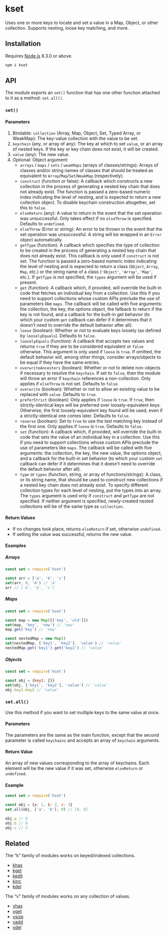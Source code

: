 # kset

Uses one or more keys to locate and set a value in a Map, Object, or other collection. Supports nesting, loose key matching, and more.

## Installation

Requires [Node.js](https://nodejs.org/) 8.3.0 or above.

```bash
npm i kset
```

## API

The module exports an `set()` function that has one other function attached to it as a method: `set.all()`.

### `set()`

#### Parameters

1. Bindable: `collection` (Array, Map, Object, Set, Typed Array, or WeakMap): The key-value collection with the value to be set.
2. `keychain` (any, or array of any): The key at which to set `value`, or an array of nested keys. If the key or key chain does not exist, it will be created.
3. `value` (any): The new value.
4. Optional: Object argument:
    * `arrays` / `maps` / `sets` / `weakMaps` (arrays of classes/strings): Arrays of classes and/or string names of classes that should be treated as equivalent to `Array`/`Map`/`Set`/`WeakMap` (respectively).
    * `construct` (function or false): A callback which constructs a new collection in the process of generating a nested key chain that does not already exist. The function is passed a zero-based numeric index indicating the level of nesting, and is expected to return a new collection object. To disable keychain construction altogether, set this to `false`.
    * `elseReturn` (any): A value to return in the event that the set operation was unsuccessful. Only takes effect if no `elseThrow` is specified. Defaults to `undefined`.
    * `elseThrow` (Error or string): An error to be thrown in the event that the set operation was unsuccessful. A string will be wrapped in an `Error` object automatically.
    * `getType` (function): A callback which specifies the type of collection to be created in the process of generating a nested key chain that does not already exist. This callback is only used if `construct` is not set. The function is passed a zero-based numeric index indicating the level of nesting and is expected to return a class (`Object`, `Array`, `Map`, etc.) or the string name of a class (`'Object'`, `'Array'`, `'Map'`, etc.). If `getType` is not specified, the `types` argument will be used if present.
    * `get` (function): A callback which, if provided, will override the built-in code that fetches an individual key from a collection. Use this if you need to support collections whose custom APIs preclude the use of parameters like `maps`. The callback will be called with five arguments: the collection, the key, the options object, the fallback to return if the key is not found, and a callback for the built-in get behavior (to which your custom `get` callback can defer if it determines that it doesn’t need to override the default behavior after all).
    * `loose` (boolean): Whether or not to evaluate keys loosely (as defined by `looselyEquals`). Defaults to `false`.
    * `looselyEquals` (function): A callback that accepts two values and returns `true` if they are to be considered equivalent or `false` otherwise. This argument is only used if `loose` is `true`. If omitted, the default behavior will, among other things, consider arrays/objects to be equal if they have the same entries.
    * `overwriteAncestors` (boolean): Whether or not to delete non-objects if necessary to resolve the `keychain`. If set to `false`, then the module will throw an error if `keychain` references a non-collection. Only applies if `elseThrow` is not set. Defaults to `false`.
    * `overwrite` (boolean): Whether or not to allow an existing value to be replaced with `value`. Defaults to `true`.
    * `preferStrict` (boolean): Only applies if `loose` is `true`. If `true`, then strictly-identical keys will be preferred over loosely-equivalent keys. Otherwise, the first loosely-equivalent key found will be used, even if a strictly-identical one comes later. Defaults to `false`.
    * `reverse` (boolean): Set to `true` to use the _last_ matching key instead of the first one. Only applies if `loose` is `true`. Defaults to `false`.
    * `set` (function): A callback which, if provided, will override the built-in code that sets the value of an individual key in a collection. Use this if you need to support collections whose custom APIs preclude the use of parameters like `maps`. The callback will be called with five arguments: the collection, the key, the new value, the options object, and a callback for the built-in set behavior (to which your custom `set` callback can defer if it determines that it doesn’t need to override the default behavior after all).
    * `type` or `types` (function, string, or array of functions/strings): A class, or its string name, that should be used to construct new collections if a nested key chain does not already exist. To specify different collection types for each level of nesting, put the types into an array. The `types` argument is used only if `construct` and `getType` are not specified. If neither argument is specified, newly-created nested collections will be of the same type as `collection`.

#### Return Values

* If no changes took place, returns `elseReturn` if set, otherwise `undefined`.
* If setting the value was successful, returns the new value.

#### Examples

##### Arrays

```javascript
const set = require('kset')

const arr = ['a', 'b', 'c']
set(arr, 0, 'A') // 'A'
arr // ['A', 'b', 'c']
```

##### Maps

```javascript
const set = require('kset')

const map = new Map([['key', 'old']])
set(map, 'key', 'new') // 'new'
map.get('key') // 'new'

const nestedMap = new Map()
set(nestedMap, ['key1', 'key2'], 'value') // 'value'
nestedMap.get('key1').get('key2') // 'value'
```

##### Objects

```javascript
const set = require('kset')

const obj = {key1: {}}
set(obj, ['key1', 'key2'], 'value') // 'value'
obj.key1.key2 // 'value'
```

### `set.all()`

Use this method if you want to set multiple keys to the same value at once.

#### Parameters

The parameters are the same as the main function, except that the second parameter is called `keychains` and accepts an array of `keychain` arguments.

#### Return Value

An array of new values corresponding to the array of keychains. Each element will be the new value if it was set, otherwise `elseReturn` or `undefined`.

#### Example

```javascript
const set = require('kset')

const obj = {a: 1, b: 2, c: 3}
set.all(obj, ['a', 'b'], 0) // [0, 0]

obj.a // 0
obj.b // 0
obj.c // 3
```

## Related

The “k” family of modules works on keyed/indexed collections.

* [khas](https://github.com/lamansky/khas)
* [kget](https://github.com/lamansky/kget)
* [kedit](https://github.com/lamansky/kedit)
* [kinc](https://github.com/lamansky/kinc)
* [kdel](https://github.com/lamansky/kdel)

The “v” family of modules works on any collection of values.

* [vhas](https://github.com/lamansky/vhas)
* [vget](https://github.com/lamansky/vget)
* [vsize](https://github.com/lamansky/vsize)
* [vadd](https://github.com/lamansky/vadd)
* [vdel](https://github.com/lamansky/vdel)
